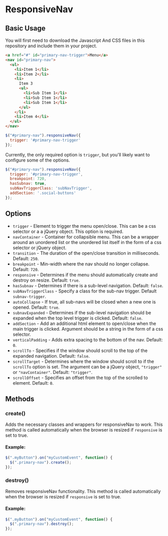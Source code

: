 ResponsiveNav
=============

## Basic Usage

You will first need to download the Javascript And CSS files in this repository and include them in your project.

```html
<a href="#" id="primary-nav-trigger">Menu</a>
<nav id="primary-nav">
  <ul>
    <li>Item 1</li>
    <li>Item 2</li>
    <li>
      Item 3
      <ul>
        <li>Sub Item 1</li>
        <li>Sub Item 1</li>
        <li>Sub Item 1</li>
      </ul>
    </li>
    <li>Item 4</li>
  </ul>
</nav>
```
```javascript
$("#primary-nav").responsiveNav({
  trigger: '#primary-nav-trigger'
});
```
Currently, the only required option is `trigger`, but you'll likely want to configure some of the options. 
```javascript
$("#primary-nav").responsiveNav({
  trigger: '#primary-nav-trigger',
  breakpoint: 720,
  hasSubnav: true,
  subNavTriggerClass: 'subNavTrigger',
  addSection: '.social-buttons'
});
```

## Options

- `trigger` - Element to trigger the menu open/close. This can be a css selector or a a jQuery object. This option is required.
- `navContainer` - Container for collapsible menu. This can be a wrapper around an unordered list or the unordered list itself in the form of a css selector or jQuery object.
- `transition` - The duration of the open/close transition in milliseconds. Default: `250`.
- `breakpoint` - Min-width where the nav should no longer collapse. Default: `720`.
- `responsive` - Determines if the menu should automatically create and destroy on resize. Default: `true`.
- `hasSubnav` - Determines if there is a sub-level navigation. Default: `false`.
- `subNavTriggerClass` - Specify a class for the sub-nav trigger. Default `subnav-trigger`.
- `autoCollapse` - If true, all sub-navs will be closed when a new one is opened. Default: `true`.
- `subnavExpanded` - Determines if the sub-level navigation should be expanded when the top level trigger is clicked. Default: `false`.
- `addSection` - Add an additional html element to open/close when the main trigger is clicked. Argument should be a string in the form of a css selector.
- `verticalPadding` - Adds extra spacing to the bottom of the nav. Default: `0`.
- `scrollTo` - Specifies if the window should scroll to the top of the expanded navigation. Default: `false`.
- `scrollTarget` - Determines where the window should scroll to if the `scrollTo` option is set. The argument can be a jQuery object, `"trigger"` or `"navContainer"`. Default: `"trigger"`.
- `scrollOffset` - Specifies an offset from the top of the scrolled to element. Default: `0`.

## Methods 

### create()

Adds the necessary classes and wrappers for responsiveNav to work. This method is called automatically when the browser is resized if `responsive` is set to true.

#### Example:

```javascript
$(".myButton").on("myCustomEvent", function() {
  $(".primary-nav").create();
});
```

### destroy()

Removes responsiveNav functionality. This method is called automatically when the browser is resized if `responsive` is set to true.

#### Example:

```javascript
$(".myButton").on("myCustomEvent", function() {
  $(".primary-nav").destroy();
});
```